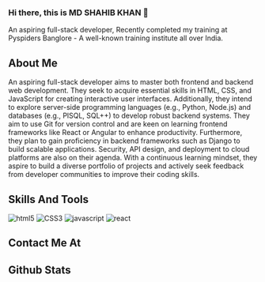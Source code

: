 ### Hi there, this is MD SHAHIB KHAN 👋

An aspiring full-stack developer, Recently completed my training at Pyspiders Banglore - A well-known training institute all over India.

## About Me
An aspiring full-stack developer aims to master both frontend and backend web development. They seek to acquire essential skills in HTML, CSS, and JavaScript for creating interactive user interfaces. Additionally, they intend to explore server-side programming languages (e.g., Python, Node.js) and databases (e.g., PlSQL, SQL++) to develop robust backend systems. They aim to use Git for version control and are keen on learning frontend frameworks like React or Angular to enhance productivity. Furthermore, they plan to gain proficiency in backend frameworks such as Django to build scalable applications. Security, API design, and deployment to cloud platforms are also on their agenda. With a continuous learning mindset, they aspire to build a diverse portfolio of projects and actively seek feedback from developer communities to improve their coding skills.

## Skills And Tools
![html5](https://img.shields.io/badge/HTML5-E34F26?style=for-the-badge&logo=html5&logoColor=white)
![CSS3](https://img.shields.io/badge/CSS3-1572B6?style=for-the-badge&logo=css3&logoColor=white)
![javascript](https://img.shields.io/badge/JavaScript-323330?style=for-the-badge&logo=javascript&logoColor=F7DF1E)
![react](https://img.shields.io/badge/React-20232A?style=for-the-badge&logo=react&logoColor=61DAFB)

## Contact Me At

## Github Stats


<!--
**mr-khan-06/mr-khan-06** is a ✨ _special_ ✨ repository because its `README.md` (this file) appears on your GitHub profile.

Here are some ideas to get you started:

- 🔭 I’m currently working on ...
- 🌱 I’m currently learning ...
- 👯 I’m looking to collaborate on ...
- 🤔 I’m looking for help with ...
- 💬 Ask me about ...
- 📫 How to reach me: ...
- 😄 Pronouns: ...
- ⚡ Fun fact: ...
-->
